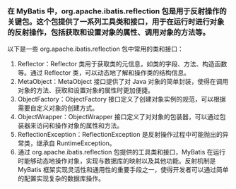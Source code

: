### 在 MyBatis 中，org.apache.ibatis.reflection 包是用于反射操作的关键包。这个包提供了一系列工具类和接口，用于在运行时进行对象的反射操作，包括获取和设置对象的属性、调用对象的方法等。

以下是一些 org.apache.ibatis.reflection 包中常用的类和接口：

1. Reflector：Reflector 类用于获取类的元信息，如类的字段、方法、构造函数等。通过 Reflector 类，可以动态地了解和操作类的结构信息。
2. MetaObject：MetaObject 接口提供了对 Java 对象的简单封装，使得在调用对象的方法、获取和设置对象的属性时更加便捷。
3. ObjectFactory：ObjectFactory 接口定义了创建对象实例的规范，可以根据需要自定义对象的创建方式。
4. ObjectWrapper：ObjectWrapper 接口定义了对对象的包装器，可以通过包装器来访问和操作对象的属性和方法。
5. ReflectionException：ReflectionException 是反射操作过程中可能抛出的异常类，继承自 RuntimeException。
6. 通过 org.apache.ibatis.reflection 包提供的工具类和接口，MyBatis 在运行时能够动态地操作对象，实现与数据库的映射以及其他功能。反射机制是 MyBatis 框架实现灵活性和通用性的重要手段之一，使得开发者可以通过简单的配置实现复杂的数据库操作。
